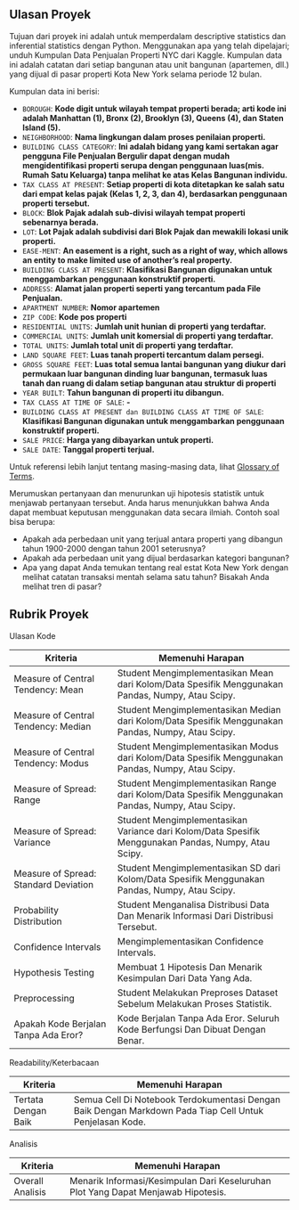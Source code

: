 ## Ulasan Proyek

Tujuan dari proyek ini adalah untuk memperdalam descriptive statistics dan inferential statistics dengan Python. Menggunakan apa yang telah dipelajari; unduh Kumpulan Data Penjualan Properti NYC dari Kaggle. Kumpulan data ini adalah catatan dari setiap bangunan atau unit bangunan (apartemen, dll.) yang dijual di pasar properti Kota New York selama periode 12 bulan.

Kumpulan data ini berisi:  
- `BOROUGH`: **Kode digit untuk wilayah tempat properti berada; arti kode ini adalah Manhattan (1), Bronx (2), Brooklyn (3), Queens (4), dan Staten Island (5).**
- `NEIGHBORHOOD`: **Nama lingkungan dalam proses penilaian properti.** 
- `BUILDING CLASS CATEGORY`: **Ini adalah bidang yang kami sertakan agar pengguna File Penjualan Bergulir dapat dengan mudah mengidentifikasi properti serupa dengan penggunaan luas(mis. Rumah Satu Keluarga) tanpa melihat ke atas Kelas Bangunan individu.**
- `TAX CLASS AT PRESENT`: **Setiap properti di kota ditetapkan ke salah satu dari empat kelas pajak (Kelas 1, 2, 3, dan 4), berdasarkan penggunaan properti tersebut.**
- `BLOCK`: **Blok Pajak adalah sub-divisi wilayah tempat properti sebenarnya berada.** 
- `LOT`: **Lot Pajak adalah subdivisi dari Blok Pajak dan mewakili lokasi unik properti.**
- `EASE-MENT`: **An easement is a right, such as a right of way, which allows an entity to make limited use of another’s real property.**
- `BUILDING CLASS AT PRESENT`: **Klasifikasi Bangunan digunakan untuk menggambarkan penggunaan konstruktif properti.**
- `ADDRESS`: **Alamat jalan properti seperti yang tercantum pada File Penjualan.**
- `APARTMENT NUMBER`: **Nomor apartemen**
- `ZIP CODE`: **Kode pos properti**
- `RESIDENTIAL UNITS`: **Jumlah unit hunian di properti yang terdaftar.**
- `COMMERCIAL UNITS`: **Jumlah unit komersial di properti yang terdaftar.**
- `TOTAL UNITS`: **Jumlah total unit di properti yang terdaftar.**
- `LAND SQUARE FEET`: **Luas tanah properti tercantum dalam persegi.**
- `GROSS SQUARE FEET`: **Luas total semua lantai bangunan yang diukur dari permukaan luar bangunan dinding luar bangunan, termasuk luas tanah dan ruang di dalam setiap bangunan atau struktur di properti**
- `YEAR BUILT`: **Tahun bangunan di properti itu dibangun.**
- `TAX CLASS AT TIME OF SALE`: **-**
- `BUILDING CLASS AT PRESENT dan BUILDING CLASS AT TIME OF SALE`: **Klasifikasi Bangunan digunakan untuk menggambarkan penggunaan konstruktif properti.**   
- `SALE PRICE`: **Harga yang dibayarkan untuk properti.**
- `SALE DATE`: **Tanggal properti terjual.**

Untuk referensi lebih lanjut tentang masing-masing data, lihat <a href="http://www1.nyc.gov/assets/finance/downloads/pdf/07pdf/glossary_rsf071607.pdf">Glossary of Terms</a>.

Merumuskan pertanyaan dan menurunkan uji hipotesis statistik untuk menjawab pertanyaan tersebut. Anda harus menunjukkan bahwa Anda dapat membuat keputusan menggunakan data secara ilmiah. Contoh soal bisa berupa:  

- Apakah ada perbedaan unit yang terjual antara properti yang dibangun tahun 1900-2000 dengan tahun 2001 seterusnya?
- Apakah ada perbedaan unit yang dijual berdasarkan kategori bangunan?
- Apa yang dapat Anda temukan tentang real estat Kota New York dengan melihat catatan transaksi mentah selama satu tahun? Bisakah Anda melihat tren di pasar?

## Rubrik Proyek

Ulasan Kode

| Kriteria | Memenuhi Harapan 
| ----------- | ----------- |
| Measure of Central Tendency: Mean | Student Mengimplementasikan Mean dari Kolom/Data Spesifik Menggunakan Pandas, Numpy, Atau Scipy.
| Measure of Central Tendency: Median | Student Mengimplementasikan Median dari Kolom/Data Spesifik Menggunakan Pandas, Numpy, Atau Scipy.
| Measure of Central Tendency: Modus | Student Mengimplementasikan Modus dari Kolom/Data Spesifik Menggunakan Pandas, Numpy, Atau Scipy.
| Measure of Spread: Range | Student Mengimplementasikan Range dari Kolom/Data Spesifik Menggunakan Pandas, Numpy, Atau Scipy.
| Measure of Spread: Variance| Student Mengimplementasikan Variance dari Kolom/Data Spesifik Menggunakan Pandas, Numpy, Atau Scipy.
| Measure of Spread: Standard Deviation | Student Mengimplementasikan SD dari Kolom/Data Spesifik Menggunakan Pandas, Numpy, Atau Scipy.
| Probability Distribution | Student Menganalisa Distribusi Data Dan Menarik Informasi Dari Distribusi Tersebut.
| Confidence Intervals | Mengimplementasikan Confidence Intervals.
| Hypothesis Testing | Membuat 1 Hipotesis Dan Menarik Kesimpulan Dari Data Yang Ada.
| Preprocessing | Student Melakukan Preproses Dataset Sebelum Melakukan Proses Statistik.
| Apakah Kode Berjalan Tanpa Ada Eror? | Kode Berjalan Tanpa Ada Eror. Seluruh Kode Berfungsi Dan Dibuat Dengan Benar.
  
Readability/Keterbacaan  

| Kriteria | Memenuhi Harapan 
| ----------- | ----------- |
| Tertata Dengan Baik | Semua Cell Di Notebook Terdokumentasi Dengan Baik Dengan Markdown Pada Tiap Cell Untuk Penjelasan Kode.
  
Analisis

| Kriteria | Memenuhi Harapan 
| ----------- | ----------- |
| Overall Analisis | Menarik Informasi/Kesimpulan Dari Keseluruhan Plot Yang Dapat Menjawab Hipotesis.